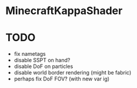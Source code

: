 # MinecraftKappaShader

# TODO
- fix nametags
- disable SSPT on hand?
- disable DoF on particles
- disable world border rendering (might be fabric)
- perhaps fix DoF FOV? (with new var ig)
